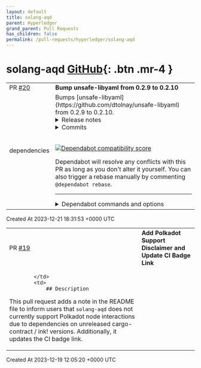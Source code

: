 ```yaml
---
layout: default
title: solang-aqd
parent: Hyperledger
grand_parent: Pull Requests
has_children: false
permalink: /pull-requests/hyperledger/solang-aqd
---
```


# solang-aqd <span class="fs-3 right-align">[GitHub](https://github.com/hyperledger/solang-aqd){: .btn .mr-4 }</span>


<div>
    <table>
        <tr>
            <td>
                PR <a href="https://github.com/hyperledger/solang-aqd/pull/20" class=".btn">#20</a>
            </td>
            <td>
                <b>
                    Bump unsafe-libyaml from 0.2.9 to 0.2.10
                </b>
            </td>
        </tr>
        <tr>
            <td>
                <span class="chip">dependencies</span>
            </td>
            <td>
                Bumps [unsafe-libyaml](https://github.com/dtolnay/unsafe-libyaml) from 0.2.9 to 0.2.10.
<details>
<summary>Release notes</summary>
<p><em>Sourced from <a href="https://github.com/dtolnay/unsafe-libyaml/releases">unsafe-libyaml's releases</a>.</em></p>
<blockquote>
<h2>0.2.10</h2>
<ul>
<li>Fix write to improperly aligned pointer in 32-bit targets (<a href="https://redirect.github.com/dtolnay/unsafe-libyaml/issues/21">#21</a>)</li>
</ul>
</blockquote>
</details>
<details>
<summary>Commits</summary>
<ul>
<li><a href="https://github.com/dtolnay/unsafe-libyaml/commit/61f3ab82b271ac90d6a04f65520614ca08c58abe"><code>61f3ab8</code></a> Release 0.2.10</li>
<li><a href="https://github.com/dtolnay/unsafe-libyaml/commit/d90d7abc4e31d590881a055c6ade175e40cd498f"><code>d90d7ab</code></a> Clean up some redundant casts</li>
<li><a href="https://github.com/dtolnay/unsafe-libyaml/commit/7755559145c9cf5573639bfecc557893d4a46b0d"><code>7755559</code></a> Merge pull request <a href="https://redirect.github.com/dtolnay/unsafe-libyaml/issues/24">#24</a> from dtolnay/mallocalign</li>
<li><a href="https://github.com/dtolnay/unsafe-libyaml/commit/b8a0863c1bb2a0e1b3d226679e4a7bd31d14c2b4"><code>b8a0863</code></a> Fix insufficient alignment of malloc's return value on 32-bit</li>
<li><a href="https://github.com/dtolnay/unsafe-libyaml/commit/389373f0d99dd8726eb52199e622056aa1d4ac8f"><code>389373f</code></a> Merge pull request <a href="https://redirect.github.com/dtolnay/unsafe-libyaml/issues/23">#23</a> from dtolnay/malloc</li>
<li><a href="https://github.com/dtolnay/unsafe-libyaml/commit/fd41ef659dcd9eaa973771985edce227cdcfe084"><code>fd41ef6</code></a> Check arithmetic in malloc computations</li>
<li><a href="https://github.com/dtolnay/unsafe-libyaml/commit/9e054fbfee5523f904bd70091170ad7a0e5402a2"><code>9e054fb</code></a> Merge pull request <a href="https://redirect.github.com/dtolnay/unsafe-libyaml/issues/22">#22</a> from dtolnay/force</li>
<li><a href="https://github.com/dtolnay/unsafe-libyaml/commit/5b40a9e0edc5c5e87585d49f9fd34603c2c4742b"><code>5b40a9e</code></a> Check more arithmetic operations</li>
<li><a href="https://github.com/dtolnay/unsafe-libyaml/commit/97a4332d8d5a47478e659cb9b872ed6613eee8a9"><code>97a4332</code></a> Delete cast to long followed by size_t</li>
<li><a href="https://github.com/dtolnay/unsafe-libyaml/commit/e5f4bbd0f0ff8c48c8df8e88f810e5d0c4143159"><code>e5f4bbd</code></a> Clean up duplicated casting to size_t</li>
<li>Additional commits viewable in <a href="https://github.com/dtolnay/unsafe-libyaml/compare/0.2.9...0.2.10">compare view</a></li>
</ul>
</details>
<br />


[![Dependabot compatibility score](https://dependabot-badges.githubapp.com/badges/compatibility_score?dependency-name=unsafe-libyaml&package-manager=cargo&previous-version=0.2.9&new-version=0.2.10)](https://docs.github.com/en/github/managing-security-vulnerabilities/about-dependabot-security-updates#about-compatibility-scores)

Dependabot will resolve any conflicts with this PR as long as you don't alter it yourself. You can also trigger a rebase manually by commenting `@dependabot rebase`.

[//]: # (dependabot-automerge-start)
[//]: # (dependabot-automerge-end)

---

<details>
<summary>Dependabot commands and options</summary>
<br />

You can trigger Dependabot actions by commenting on this PR:
- `@dependabot rebase` will rebase this PR
- `@dependabot recreate` will recreate this PR, overwriting any edits that have been made to it
- `@dependabot merge` will merge this PR after your CI passes on it
- `@dependabot squash and merge` will squash and merge this PR after your CI passes on it
- `@dependabot cancel merge` will cancel a previously requested merge and block automerging
- `@dependabot reopen` will reopen this PR if it is closed
- `@dependabot close` will close this PR and stop Dependabot recreating it. You can achieve the same result by closing it manually
- `@dependabot show <dependency name> ignore conditions` will show all of the ignore conditions of the specified dependency
- `@dependabot ignore this major version` will close this PR and stop Dependabot creating any more for this major version (unless you reopen the PR or upgrade to it yourself)
- `@dependabot ignore this minor version` will close this PR and stop Dependabot creating any more for this minor version (unless you reopen the PR or upgrade to it yourself)
- `@dependabot ignore this dependency` will close this PR and stop Dependabot creating any more for this dependency (unless you reopen the PR or upgrade to it yourself)
You can disable automated security fix PRs for this repo from the [Security Alerts page](https://github.com/hyperledger/solang-aqd/network/alerts).

</details>
            </td>
        </tr>
    </table>
    <div class="right-align">
        Created At 2023-12-21 18:31:53 +0000 UTC
    </div>
</div>

<div>
    <table>
        <tr>
            <td>
                PR <a href="https://github.com/hyperledger/solang-aqd/pull/19" class=".btn">#19</a>
            </td>
            <td>
                <b>
                    Add Polkadot Support Disclaimer and Update CI Badge Link
                </b>
            </td>
        </tr>
        <tr>
            <td>
                
            </td>
            <td>
                ## Description
This pull request adds a note in the README file to inform users that `solang-aqd` does not currently support Polkadot node interactions due to dependencies on unreleased cargo-contract / ink! versions. Additionally, it updates the CI badge link.
            </td>
        </tr>
    </table>
    <div class="right-align">
        Created At 2023-12-19 12:05:20 +0000 UTC
    </div>
</div>

